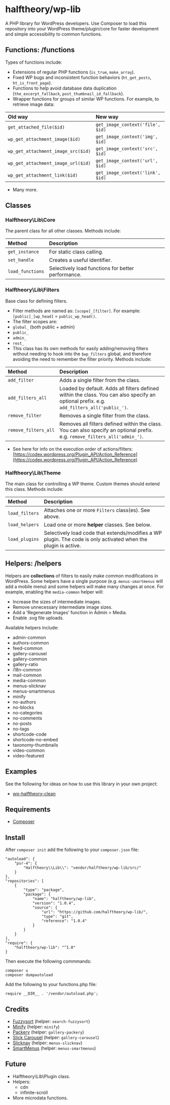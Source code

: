 # halftheory/wp-lib
A PHP library for WordPress developers. Use Composer to load this repository into your WordPress theme/plugin/core for faster development and simple accessibility to common functions.

## Functions: /functions
Types of functions include:

- Extensions of regular PHP functions (`is_true`, `make_array`).
- Fixed WP bugs and inconsistent function behaviors (`ht_get_posts`, `ht_is_front_page`).
- Functions to help avoid database data duplication (`the_excerpt_fallback`, `post_thumbnail_id_fallback`).
- Wrapper functions for groups of similar WP functions. For example, to retrieve image data:

Old way | New way
:--- | :---
`get_attached_file($id)` | `get_image_context('file', $id)`
`wp_get_attachment_image($id)` | `get_image_context('img', $id)`
`wp_get_attachment_image_src($id)` | `get_image_context('src', $id)`
`wp_get_attachment_image_url($id)` | `get_image_context('url', $id)`
`wp_get_attachment_link($id)` | `get_image_context('link', $id)`

- Many more.

## Classes
### Halftheory\Lib\Core
The parent class for all other classes. Methods include:

Method | Description
:--- | :---
`get_instance` | For static class calling.
`set_handle` | Creates a useful identifier.
`load_functions` | Selectively load functions for better performance.

### Halftheory\Lib\Filters
Base class for defining filters.

- Filter methods are named as: `[scope]_[filter]`. For example: `[public]_[wp_head]` = `public_wp_head()`.
- The filter scopes are:
 - `global_` (both public + admin)
 - `public_`
 - `admin_`
 - `rest_`
- This class has its own methods for easily adding/removing filters without needing to hook into the `$wp_filters` global, and therefore avoiding the need to remember the filter priority. Methods include:

Method | Description
:--- | :---
`add_filter` | Adds a single filter from the class.
`add_filters_all` | Loaded by default. Adds all filters defined within the class. You can also specify an optional prefix. e.g. `add_filters_all('public_')`.
`remove_filter` | Removes a single filter from the class.
`remove_filters_all` | Removes all filters defined within the class. You can also specify an optional prefix. e.g. `remove_filters_all('admin_')`.

- See here for info on the execution order of actions/filters: [https://codex.wordpress.org/Plugin_API/Action_Reference](https://codex.wordpress.org/Plugin_API/Action_Reference)

### Halftheory\Lib\Theme
The main class for controlling a WP theme. Custom themes should extend this class. Methods include:

Method | Description
:--- | :---
`load_filters` | Attaches one or more `Filters` class(es). See above.
`load_helpers` | Load one or more **helper** classes. See below.
`load_plugins` | Selectively load code that extends/modifies a WP plugin. The code is only activated when the plugin is active.

## Helpers: /helpers
Helpers are **collections** of filters to easily make common modifications in WordPress. Some helpers have a single purpose (e.g. `menus-smartmenus` will add a mobile menu) and some helpers will make many changes at once. For example, enabling the `media-common` helper will:

- Increase the sizes of intermediate images.
- Remove unnecessary intermediate image sizes.
- Add a 'Regenerate Images' function in Admin > Media.
- Enable .svg file uploads.

Available helpers include:

- admin-common
- authors-common
- feed-common
- gallery-carousel
- gallery-common
- gallery-ratio
- i18n-common
- mail-common
- media-common
- menus-slicknav
- menus-smartmenus
- minify
- no-authors
- no-blocks
- no-categories
- no-comments
- no-posts
- no-tags
- shortcode-code
- shortcode-no-embed
- taxonomy-thumbnails
- video-common
- video-featured

## Examples
See the following for ideas on how to use this library in your own project:

- [wp-halftheory-clean](https://github.com/halftheory/wp-halftheory-clean/)

## Requirements
- [Composer](https://getcomposer.org/download/)

## Install
After `composer init` add the following to your `composer.json` file:

```
"autoload": {
    "psr-4": {
        "Halftheory\\Lib\\": "vendor/halftheory/wp-lib/src/"
    }
},
"repositories": [
    {
        "type": "package",
        "package": {
            "name": "halftheory/wp-lib",
            "version": "1.0.4",
            "source": {
                "url": "https://github.com/halftheory/wp-lib/",
                "type": "git",
                "reference": "1.0.4"
            }
        }
    }
],
"require": {
    "halftheory/wp-lib": "^1.0"
}
```
Then execute the following commmands:

```
composer u
composer dumpautoload
```
Add the following to your functions.php file:

```
require __DIR__ . '/vendor/autoload.php';
```

## Credits
- [Fuzzysort](https://github.com/farzher/fuzzysort/) (helper: `search-fuzzysort`)
- [Minify](https://github.com/mrclay/minify/) (helper: `minify`)
- [Packery](https://packery.metafizzy.co/) (helper: `gallery-packery`)
- [Slick Carousel](https://kenwheeler.github.io/slick/) (helper: `gallery-carousel`)
- [Slicknav](https://computerwolf.github.io/SlickNav/) (helper: `menus-slicknav`)
- [SmartMenus](https://www.smartmenus.org/) (helper: `menus-smartmenus`)

## Future
- Halftheory\Lib\Plugin class.
- Helpers:
    - cdn
    - infinite-scroll
- More microdata functions.
